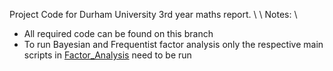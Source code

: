 Project Code for Durham University 3rd year maths report.  \\
\\
Notes:  \\
* All required code can be found on this branch
* To run Bayesian and Frequentist factor analysis only the respective main scripts in [Factor_Analysis](https://github.com/JamieHarris1/Bayesian-Frequentist-factor-analysis/tree/main/Factor_analysis) need to be run

 

